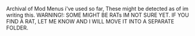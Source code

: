 Archival of Mod Menus i've used so far, These might be detected as of im writing this.
WARNING!: SOME MIGHT BE RATs IM NOT SURE YET. IF YOU FIND A RAT, LET ME KNOW AND I WILL MOVE IT INTO A SEPARATE FOLDER.
